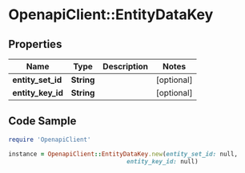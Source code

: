 # OpenapiClient::EntityDataKey

## Properties

Name | Type | Description | Notes
------------ | ------------- | ------------- | -------------
**entity_set_id** | **String** |  | [optional] 
**entity_key_id** | **String** |  | [optional] 

## Code Sample

```ruby
require 'OpenapiClient'

instance = OpenapiClient::EntityDataKey.new(entity_set_id: null,
                                 entity_key_id: null)
```


